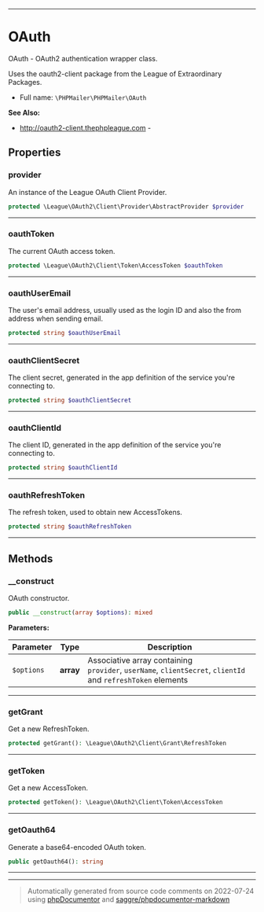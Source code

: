 ***

# OAuth

OAuth - OAuth2 authentication wrapper class.

Uses the oauth2-client package from the League of Extraordinary Packages.

* Full name: `\PHPMailer\PHPMailer\OAuth`

**See Also:**

* http://oauth2-client.thephpleague.com - 



## Properties


### provider

An instance of the League OAuth Client Provider.

```php
protected \League\OAuth2\Client\Provider\AbstractProvider $provider
```






***

### oauthToken

The current OAuth access token.

```php
protected \League\OAuth2\Client\Token\AccessToken $oauthToken
```






***

### oauthUserEmail

The user's email address, usually used as the login ID
and also the from address when sending email.

```php
protected string $oauthUserEmail
```






***

### oauthClientSecret

The client secret, generated in the app definition of the service you're connecting to.

```php
protected string $oauthClientSecret
```






***

### oauthClientId

The client ID, generated in the app definition of the service you're connecting to.

```php
protected string $oauthClientId
```






***

### oauthRefreshToken

The refresh token, used to obtain new AccessTokens.

```php
protected string $oauthRefreshToken
```






***

## Methods


### __construct

OAuth constructor.

```php
public __construct(array $options): mixed
```








**Parameters:**

| Parameter | Type | Description |
|-----------|------|-------------|
| `$options` | **array** | Associative array containing<br />`provider`, `userName`, `clientSecret`, `clientId` and `refreshToken` elements |




***

### getGrant

Get a new RefreshToken.

```php
protected getGrant(): \League\OAuth2\Client\Grant\RefreshToken
```











***

### getToken

Get a new AccessToken.

```php
protected getToken(): \League\OAuth2\Client\Token\AccessToken
```











***

### getOauth64

Generate a base64-encoded OAuth token.

```php
public getOauth64(): string
```











***


***
> Automatically generated from source code comments on 2022-07-24 using [phpDocumentor](http://www.phpdoc.org/) and [saggre/phpdocumentor-markdown](https://github.com/Saggre/phpDocumentor-markdown)
